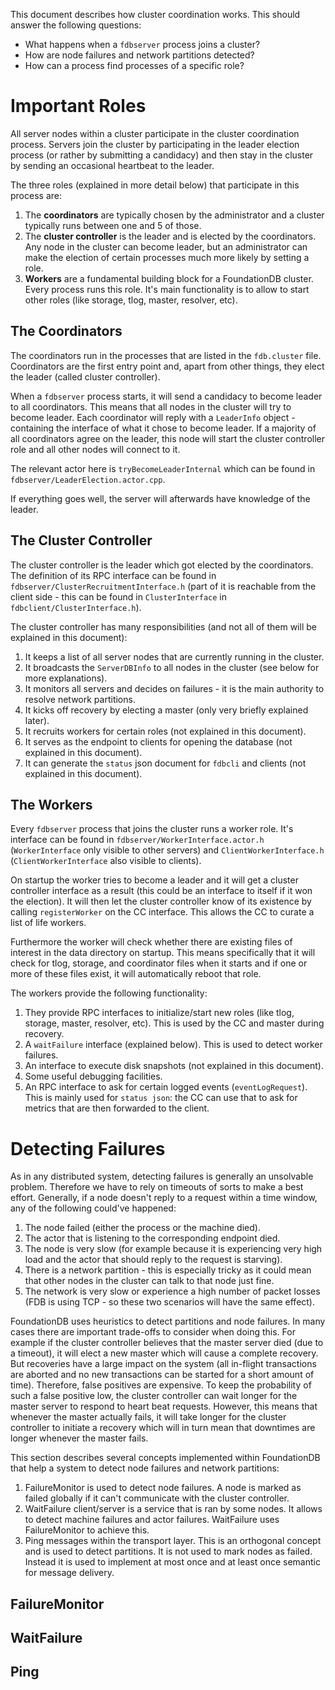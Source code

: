 This document describes how cluster coordination works. This should answer the following questions:

* What happens when a `fdbserver` process joins a cluster?
* How are node failures and network partitions detected?
* How can a process find processes of a specific role?

# Important Roles

All server nodes within a cluster participate in the cluster coordination process. Servers join the cluster by participating in the leader election process (or rather by submitting a candidacy) and then stay in the cluster by sending an occasional heartbeat to the leader.

The three roles (explained in more detail below) that participate in this process are:

1. The **coordinators** are typically chosen by the administrator and a cluster typically runs between one and 5 of those.
1. The **cluster controller** is the leader and is elected by the coordinators. Any node in the cluster can become leader, but an administrator can make the election of certain processes much more likely by setting a role.
1. **Workers** are a fundamental building block for a FoundationDB cluster. Every process runs this role. It's main functionality is to allow to start other roles (like storage, tlog, master, resolver, etc).

## The Coordinators

The coordinators run in the processes that are listed in the `fdb.cluster` file. Coordinators are the first entry point and, apart from other things, they elect the leader (called cluster controller).

When a `fdbserver` process starts, it will send a candidacy to become leader to all coordinators. This means that all nodes in the cluster will try to become leader. Each coordinator will reply with a `LeaderInfo` object - containing the interface of what it chose to become leader. If a majority of all coordinators agree on the leader, this node will start the cluster controller role and all other nodes will connect to it.

The relevant actor here is `tryBecomeLeaderInternal` which can be found in `fdbserver/LeaderElection.actor.cpp`.

If everything goes well, the server will afterwards have knowledge of the leader.

## The Cluster Controller

The cluster controller is the leader which got elected by the coordinators. The definition of its RPC interface can be found in `fdbserver/ClusterRecruitmentInterface.h` (part of it is reachable from the client side - this can be found in `ClusterInterface` in `fdbclient/ClusterInterface.h`).

The cluster controller has many responsibilities (and not all of them will be explained in this document):

1. It keeps a list of all server nodes that are currently running in the cluster.
1. It broadcasts the `ServerDBInfo` to all nodes in the cluster (see below for more explanations).
1. It monitors all servers and decides on failures - it is the main authority to resolve network partitions.
1. It kicks off recovery by electing a master (only very briefly explained later).
1. It recruits workers for certain roles (not explained in this document).
1. It serves as the endpoint to clients for opening the database (not explained in this document).
1. It can generate the `status` json document for `fdbcli` and clients (not explained in this document).

## The Workers

Every `fdbserver` process that joins the cluster runs a worker role. It's interface can be found in `fdbserver/WorkerInterface.actor.h` (`WorkerInterface` only visible to other servers) and `ClientWorkerInterface.h` (`ClientWorkerInterface` also visible to clients).

On startup the worker tries to become a leader and it will get a cluster controller interface as a result (this could be an interface to itself if it won the election). It will then let the cluster controller know of its existence by calling `registerWorker` on the CC interface. This allows the CC to curate a list of life workers.

Furthermore the worker will check whether there are existing files of interest in the data directory on startup. This means specifically that it will check for tlog, storage, and coordinator files when it starts and if one or more of these files exist, it will automatically reboot that role.

The workers provide the following functionality:

1. They provide RPC interfaces to initialize/start new roles (like tlog, storage, master, resolver, etc). This is used by the CC and master during recovery.
1. A `waitFailure` interface (explained below). This is used to detect worker failures.
1. An interface to execute disk snapshots (not explained in this document).
1. Some useful debugging facilities.
1. An RPC interface to ask for certain logged events (`eventLogRequest`). This is mainly used for `status json`: the CC can use that to ask for metrics that are then forwarded to the client.

# Detecting Failures

As in any distributed system, detecting failures is generally an unsolvable problem. Therefore we have to rely on timeouts of sorts to make a best effort. Generally, if a node doesn't reply to a request within a time window, any of the following could've happened:

1. The node failed (either the process or the machine died).
2. The actor that is listening to the corresponding endpoint died.
3. The node is very slow (for example because it is experiencing very high load and the actor that should reply to the request is starving).
4. There is a network partition - this is especially tricky as it could mean that other nodes in the cluster can talk to that node just fine.
5. The network is very slow or experience a high number of packet losses (FDB is using TCP - so these two scenarios will have the same effect).

FoundationDB uses heuristics to detect partitions and node failures. In many cases there are important trade-offs to consider when doing this. For example if the cluster controller believes that the master server died (due to a timeout), it will elect a new master which will cause a complete recovery. But recoveries have a large impact on the system (all in-flight transactions are aborted and no new transactions can be started for a short amount of time). Therefore, false positives are expensive. To keep the probability of such a false positive low, the cluster controller can wait longer for the master server to respond to heart beat requests. However, this means that whenever the master actually fails, it will take longer for the cluster controller to initiate a recovery which will in turn mean that downtimes are longer whenever the master fails.

This section describes several concepts implemented within FoundationDB that help a system to detect node failures and network partitions:

1. FailureMonitor is used to detect node failures. A node is marked as failed globally if it can't communicate with the cluster controller.
1. WaitFailure client/server is a service that is ran by some nodes. It allows to detect machine failures and actor failures. WaitFailure uses FailureMonitor to achieve this.
1. Ping messages within the transport layer. This is an orthogonal concept and is used to detect partitions. It is not used to mark nodes as failed. Instead it is used to implement at most once and at least once semantic for message delivery.

## FailureMonitor

## WaitFailure

## Ping